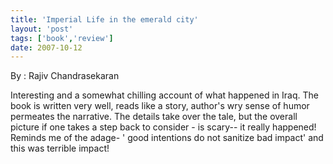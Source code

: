```yaml
---
title: 'Imperial Life in the emerald city'
layout: 'post'
tags: ['book','review']
date: 2007-10-12
---
```

By : Rajiv Chandrasekaran
<!--more-->

Interesting and a somewhat chilling account of what happened in Iraq. The book is written very well, reads like a story, author's wry sense of humor permeates the narrative. The details take over the tale, but the overall picture if one takes a step back to consider - is scary-- it really happened!<br>
Reminds me of the adage- ' good intentions do not sanitize bad impact' and this was terrible impact!
